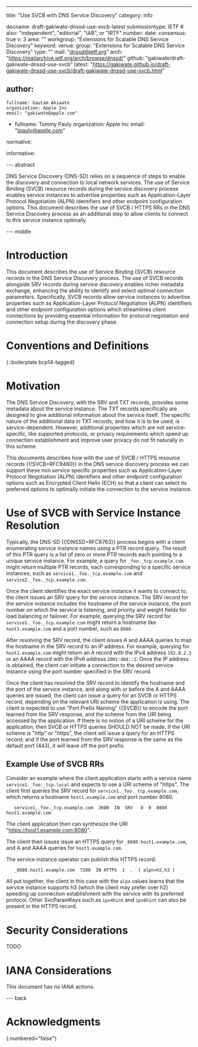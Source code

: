 ---
title: "Use SVCB with DNS Service Discovery"
category: info

docname: draft-gakiwate-dnssd-use-svcb-latest
submissiontype: IETF  # also: "independent", "editorial", "IAB", or "IRTF"
number:
date:
consensus: true
v: 3
area: ""
workgroup: "Extensions for Scalable DNS Service Discovery"
keyword:
venue:
  group: "Extensions for Scalable DNS Service Discovery"
  type: ""
  mail: "dnssd@ietf.org"
  arch: "https://mailarchive.ietf.org/arch/browse/dnssd/"
  github: "gakiwate/draft-gakiwate-dnssd-use-svcb"
  latest: "https://gakiwate.github.io/draft-gakiwate-dnssd-use-svcb/draft-gakiwate-dnssd-use-svcb.html"

author:
 -
    fullname: Gautam Akiwate
    organization: Apple Inc
    email: "gakiwate@apple.com"
 -
    fullname: Tommy Pauly
    organization: Apple Inc
    email: "tpauly@apple.com"

normative:

informative:

--- abstract

DNS Service Discovery (DNS-SD) relies on a sequence of steps to enable the
discovery and connection to local network services. The use of Service Binding
(SVCB) resource records during the service discovery process enables service
instances to advertise properties such as Application-Layer Protocol Negotiation
(ALPN) identifiers and other endpoint configuration options. This document
describes the use of SVCB / HTTPS RRs in the DNS Service Discovery process as an
additional step to allow clients to connect to this service instance optimally.

--- middle

# Introduction

This document describes the use of Service Binding (SVCB) resource records in
the DNS Service Discovery process. The use of SVCB records alongside SRV records
during service discovery enables richer metadata exchange, enhancing the ability
to identify and select optimal connection parameters.  Specifically, SVCB
records allow service instances to advertise properties such as
Application-Layer Protocol Negotiation (ALPN) identifiers and other endpoint
configuration options which streamlines client connections by providing
essential information for protocol negotiation and connection setup during the
discovery phase.

# Conventions and Definitions

{::boilerplate bcp14-tagged}

# Motivation

The DNS Service Discovery, with the SRV and TXT records, provides some metadata
about the service instance. The TXT records specifically are designed to give
additional information about the service itself. The specific nature of the
additional data in TXT records, and how it is to be used, is service-dependent.
However, additional properties which are not service-specific, like supported
protocols, or privacy requirements which speed up connection establishment and
improve user privacy do not fit naturally in this scheme.

This documents describes how with the use of SVCB / HTTPS resource records
{{!SVCB=RFC9460}} in the DNS service discovery process we can support these non
service specific properties such as Application-Layer Protocol Negotiation
(ALPN) identifiers and other endpoint configuration options such as Encrypted
Client Hello (ECH) so that a client can select its preferred options to
optimally initiate the connection to the service instance.

# Use of SVCB with Service Instance Resolution

Typically, the DNS-SD {{!DNSSD=RFC6763}} process begins with a client
enumerating service instance names using a PTR record query. The result of this
PTR query is a list of zero or more PTR records each pointing to a unique
service instance. For example, a query for `_foo._tcp.example.com` might return
multiple PTR records, each corresponding to a specific service instances, such
as `service1._foo._tcp.example.com` and `service2._foo._tcp.example.com`.

Once the client identifies the exact service instance it wants to connect to,
the client issues an SRV query for the service instance. The SRV record for the
service instance includes the hostname of the service instance, the port number
on which the service is listening, and priority and weight fields for load
balancing or failover. For example, querying the SRV record for
`service1._foo._tcp.example.com` might return a hostname like `host1.example.com`
and a port number, such as `8080`.

After resolving the SRV record, the client issues A and AAAA queries to map the
hostname in the SRV record to an IP address. For example, querying for
`host1.example.com` might return an A record with the IPv4 address `192.0.2.3` or an
AAAA record with the IPv6 address `2001:db8::1`. Once the IP address is obtained,
the client can initiate a connection to the desired service instance using the
port number specified in the SRV record.

Once the client has resolved the SRV record to identify the hostname and the port
of the service instance, and along with or before the A and AAAA queries are issued,
the client can issue a query for an SVCB or HTTPS record, depending on the relevant
URI scheme the application is using. The client is expected to use "Port Prefix
Naming" {{SVCB}} to encode the port learned from the SRV response, and the scheme
from the URI being accessed by the application. If there is no notion of a URI
scheme for the application, then SVCB or HTTPS queries SHOULD NOT be made. If the
URI scheme is "http" or "https", the client will issue a query for an HTTPS record;
and if the port learned from the SRV response is the same as the default port
(443), it will leave off the port prefix.

## Example Use of SVCB RRs

Consider an example where the client application starts with a service name
`service1._foo._tcp.local` and expects to use a URI scheme of "https".
The client first queries the SRV record for `service1._foo._tcp.example.com`,
which returns a hostname `host1.example.com` and port number 8080.

```
   service1._foo._tcp.example.com  3600  IN  SRV   0  0  8080  host1.example.com
```

The client application then can synthesize the URI "https://host1.example.com:8080".

The client then issues issue an HTTPS query for `_8080.host1.example.com`, and
A and AAAA queries for `host1.example.com`.

The service instance operator can publish this HTTPS record:

```
   _8080.host1.example.com  7200  IN HTTPS  1  .  ( alpn=h2,h3 )
```

All put together, the client in this case with the `alpn` values learns that the
service instance supports h3 (which the client may prefer over h2) speeding
up connection establishment with the service with its preferred protocol. Other
SvcParamKeys such as `ipv4hint` and  `ipv6hint` can also be present in the HTTPS
record.

# Security Considerations

TODO

# IANA Considerations

This document has no IANA actions.

--- back

# Acknowledgments

{:numbered="false"}
